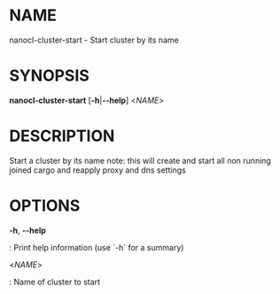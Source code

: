 NAME
====

nanocl-cluster-start - Start cluster by its name

SYNOPSIS
========

**nanocl-cluster-start** \[**-h**\|**\--help**\] \<*NAME*\>

DESCRIPTION
===========

Start a cluster by its name note: this will create and start all non
running joined cargo and reapply proxy and dns settings

OPTIONS
=======

**-h**, **\--help**

:   Print help information (use \`-h\` for a summary)

\<*NAME*\>

:   Name of cluster to start
